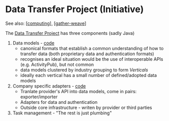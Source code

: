 <!--
 Copyright (C) 2023 David Jones
 
 This file is part of memex.
 
 memex is free software: you can redistribute it and/or modify
 it under the terms of the GNU General Public License as published by
 the Free Software Foundation, either version 3 of the License, or
 (at your option) any later version.
 
 memex is distributed in the hope that it will be useful,
 but WITHOUT ANY WARRANTY; without even the implied warranty of
 MERCHANTABILITY or FITNESS FOR A PARTICULAR PURPOSE.  See the
 GNU General Public License for more details.
 
 You should have received a copy of the GNU General Public License
 along with memex.  If not, see <http://www.gnu.org/licenses/>.
-->

# Data Transfer Project (Initiative)

See also: [[computing]], [[gather-weave]]

The [Data Transfer Project](https://dtinit.org/documentation) has three components  (sadly Java)

1. Data models - [code](https://github.com/google/data-transfer-project/tree/master/portability-types-common/src/main/java/org/datatransferproject/types/common/models)
   - canonical formats that establish a common understanding of how to transfer data (both proprietary data and authentication formats)
   - recognises an ideal situation would be the use of interoperable APIs (e.g. ActivityPub), but not common 
   - data models clustered by industry grouping to form _Verticals_
   - ideally each vertical has a small number of defined/adopted data models
2. Company specific adapters - [code](https://github.com/google/data-transfer-project/tree/master/extensions/data-transfer)
	- Tranlate provider's API into data models, come in pairs: exporter/importer
	- Adapters for data and authentication 
	- Outside core infrastructure - writen by provider or third parties 
3. Task management - "The rest is just plumbing"


[//begin]: # "Autogenerated link references for markdown compatibility"
[computing]: ../computing/computing "Computing"
[gather-weave]: gather-weave "Gather and Weave"
[//end]: # "Autogenerated link references"